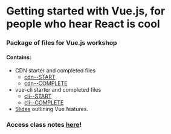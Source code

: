 # Getting started with Vue.js, for people who hear React is cool

### Package of files for Vue.js workshop

#### Contains:

- CDN starter and completed files
  - [cdn--START](https://github.com/rbnhmll/vue-workshop/tree/master/cdn--START)
  - [cdn--COMPLETE](https://github.com/rbnhmll/vue-workshop/tree/master/cdn--COMPLETE)
- vue-cli starter and completed files
  - [cli--START](https://github.com/rbnhmll/vue-workshop/tree/master/cli--START)
  - [cli--COMPLETE](https://github.com/rbnhmll/vue-workshop/tree/master/cli--COMPLETE)
- [Slides](https://github.com/rbnhmll/vue-workshop/tree/master/vueJS_workshop--slides) outlining Vue features.

### Access class notes [here](https://github.com/rbnhmll/vue-workshop/blob/master/vueJS_workshop--notes.md)!
